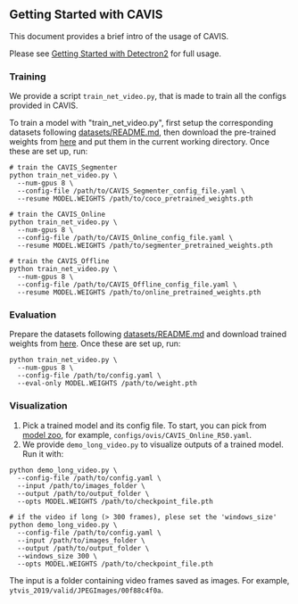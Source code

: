 ## Getting Started with CAVIS

This document provides a brief intro of the usage of CAVIS.

Please see [Getting Started with Detectron2](https://github.com/facebookresearch/detectron2/blob/master/GETTING_STARTED.md) for full usage.

### Training
We provide a script `train_net_video.py`, that is made to train all the configs provided in CAVIS.

To train a model with "train_net_video.py", first setup the corresponding datasets following
[datasets/README.md](./datasets/README.md), then download the pre-trained weights from [here](MODEL_ZOO.md) and put them in the current working directory.
Once these are set up, run:
```
# train the CAVIS_Segmenter
python train_net_video.py \
  --num-gpus 8 \
  --config-file /path/to/CAVIS_Segmenter_config_file.yaml \
  --resume MODEL.WEIGHTS /path/to/coco_pretrained_weights.pth

# train the CAVIS_Online
python train_net_video.py \
  --num-gpus 8 \
  --config-file /path/to/CAVIS_Online_config_file.yaml \
  --resume MODEL.WEIGHTS /path/to/segmenter_pretrained_weights.pth

# train the CAVIS_Offline
python train_net_video.py \
  --num-gpus 8 \
  --config-file /path/to/CAVIS_Offline_config_file.yaml \
  --resume MODEL.WEIGHTS /path/to/online_pretrained_weights.pth 
```

### Evaluation

Prepare the datasets following [datasets/README.md](./datasets/README.md) and download trained weights from [here](MODEL_ZOO.md).
Once these are set up, run:
```
python train_net_video.py \
  --num-gpus 8 \
  --config-file /path/to/config.yaml \
  --eval-only MODEL.WEIGHTS /path/to/weight.pth 
```


### Visualization

1. Pick a trained model and its config file. To start, you can pick from
  [model zoo](MODEL_ZOO.md),
  for example, `configs/ovis/CAVIS_Online_R50.yaml`.
2. We provide `demo_long_video.py` to visualize outputs of a trained model. Run it with:
```
python demo_long_video.py \
  --config-file /path/to/config.yaml \
  --input /path/to/images_folder \
  --output /path/to/output_folder \  
  --opts MODEL.WEIGHTS /path/to/checkpoint_file.pth

# if the video if long (> 300 frames), plese set the 'windows_size'
python demo_long_video.py \
  --config-file /path/to/config.yaml \
  --input /path/to/images_folder \
  --output /path/to/output_folder \  
  --windows_size 300 \
  --opts MODEL.WEIGHTS /path/to/checkpoint_file.pth
```
The input is a folder containing video frames saved as images. For example, `ytvis_2019/valid/JPEGImages/00f88c4f0a`.
